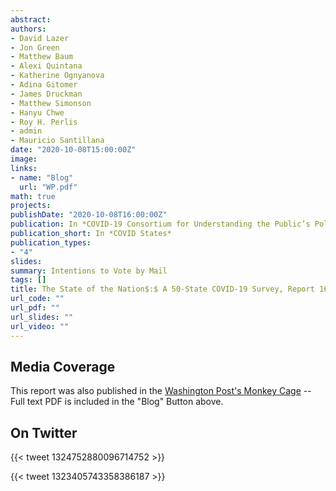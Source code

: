 ```yaml
---
abstract: 
authors:
- David Lazer
- Jon Green
- Matthew Baum
- Alexi Quintana
- Katherine Ognyanova
- Adina Gitomer
- James Druckman
- Matthew Simonson
- Hanyu Chwe
- Roy H. Perlis
- admin
- Mauricio Santillana
date: "2020-10-08T15:00:00Z"
image:
links:
- name: "Blog"
  url: "WP.pdf"
math: true
projects:
publishDate: "2020-10-08T16:00:00Z"
publication: In *COVID-19 Consortium for Understanding the Public’s Policy Preferences Across States*
publication_short: In *COVID States*
publication_types:
- "4"
slides: 
summary: Intentions to Vote by Mail
tags: []
title: The State of the Nation$:$ A 50-State COVID-19 Survey, Report 16$:$ Partisan Differences in Intention to Vote By Mail
url_code: ""
url_pdf: ""
url_slides: ""
url_video: ""
---
```


## Media Coverage

This report was also published in the [Washington Post's Monkey Cage](https://www.washingtonpost.com/politics/2020/10/20/these-9-swing-states-will-see-biggest-blue-shift-ballots-are-counted-after-election/) -- Full text PDF is included in the "Blog" Button above.

## On Twitter

{{< tweet 1324752880096714752 >}}

{{< tweet 1323405743358386187 >}}
